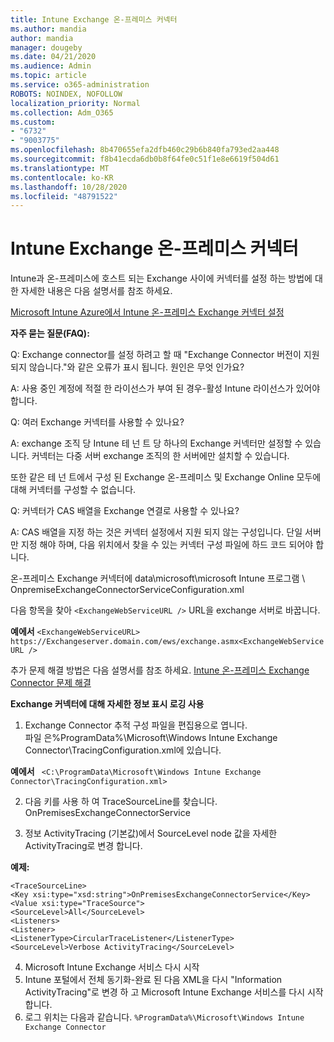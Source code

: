 ```yaml
---
title: Intune Exchange 온-프레미스 커넥터
ms.author: mandia
author: mandia
manager: dougeby
ms.date: 04/21/2020
ms.audience: Admin
ms.topic: article
ms.service: o365-administration
ROBOTS: NOINDEX, NOFOLLOW
localization_priority: Normal
ms.collection: Adm_O365
ms.custom:
- "6732"
- "9003775"
ms.openlocfilehash: 8b470655efa2dfb460c29b6b840fa793ed2aa448
ms.sourcegitcommit: f8b41ecda6db0b8f64fe0c51f1e8e6619f504d61
ms.translationtype: MT
ms.contentlocale: ko-KR
ms.lasthandoff: 10/28/2020
ms.locfileid: "48791522"
---
```

# <a name="intune-exchange-on-premise-connector"></a>Intune Exchange 온-프레미스 커넥터

Intune과 온-프레미스에 호스트 되는 Exchange 사이에 커넥터를 설정 하는 방법에 대 한 자세한 내용은 다음 설명서를 참조 하세요.

[Microsoft Intune Azure에서 Intune 온-프레미스 Exchange 커넥터 설정](https://docs.microsoft.com/intune/exchange-connector-install)

**자주 묻는 질문(FAQ):**

Q: Exchange connector를 설정 하려고 할 때 "Exchange Connector 버전이 지원 되지 않습니다."와 같은 오류가 표시 됩니다. 원인은 무엇 인가요?

A: 사용 중인 계정에 적절 한 라이선스가 부여 된 경우-활성 Intune 라이선스가 있어야 합니다.

Q: 여러 Exchange 커넥터를 사용할 수 있나요?

A: exchange 조직 당 Intune 테 넌 트 당 하나의 Exchange 커넥터만 설정할 수 있습니다. 커넥터는 다중 서버 exchange 조직의 한 서버에만 설치할 수 있습니다.

또한 같은 테 넌 트에서 구성 된 Exchange 온-프레미스 및 Exchange Online 모두에 대해 커넥터를 구성할 수 없습니다.

Q: 커넥터가 CAS 배열을 Exchange 연결로 사용할 수 있나요?

A: CAS 배열을 지정 하는 것은 커넥터 설정에서 지원 되지 않는 구성입니다. 단일 서버만 지정 해야 하며, 다음 위치에서 찾을 수 있는 커넥터 구성 파일에 하드 코드 되어야 합니다.

온-프레미스 Exchange 커넥터에 data\microsoft\microsoft Intune 프로그램 \ OnpremiseExchangeConnectorServiceConfiguration.xml

다음 항목을 찾아 ```<ExchangeWebServiceURL />``` URL을 exchange 서버로 바꿉니다.

**예에서**
```<ExchangeWebServiceURL> https://Exchangeserver.domain.com/ews/exchange.asmx<ExchangeWebServiceURL />```

추가 문제 해결 방법은 다음 설명서를 참조 하세요. [Intune 온-프레미스 Exchange Connector 문제 해결](https://support.microsoft.com/help/4471887/troubleshooting-exchange-connector-in-microsoft-intune)

**Exchange 커넥터에 대해 자세한 정보 표시 로깅 사용**

1. Exchange Connector 추적 구성 파일을 편집용으로 엽니다.  
파일 은%ProgramData%\Microsoft\Windows Intune Exchange Connector\TracingConfiguration.xml에 있습니다.  

**예에서**
``` <C:\ProgramData\Microsoft\Windows Intune Exchange Connector\TracingConfiguration.xml>```
  
2. 다음 키를 사용 하 여 TraceSourceLine를 찾습니다. OnPremisesExchangeConnectorService  
  
3. 정보 ActivityTracing (기본값)에서 SourceLevel node 값을 자세한 ActivityTracing로 변경 합니다.  

**예제:**
```
<TraceSourceLine>  
<Key xsi:type="xsd:string">OnPremisesExchangeConnectorService</Key>  
<Value xsi:type="TraceSource">  
<SourceLevel>All</SourceLevel>  
<Listeners>  
<Listener>  
<ListenerType>CircularTraceListener</ListenerType>
<SourceLevel>Verbose ActivityTracing</SourceLevel>
```
4. Microsoft Intune Exchange 서비스 다시 시작  
5. Intune 포털에서 전체 동기화-완료 된 다음 XML을 다시 "Information ActivityTracing"로 변경 하 고 Microsoft Intune Exchange 서비스를 다시 시작 합니다.  
6. 로그 위치는 다음과 같습니다. `%ProgramData%\Microsoft\Windows Intune Exchange Connector`